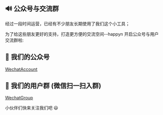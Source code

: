 

## 🔊 公众号与交流群

经过一段时间运营，已经有不少朋友长期使用了我们这个小工具；

为了给这些朋友更好的支持，打造更方便的交流空间--happyn 开启公众号与用户交流群啦:

## 🎯 我们的公众号

[WechatAccount](/wechataccount.jpeg)

## 🎯  我们的用户群 (微信扫一扫入群)

[WechatGroup](/wechatgroup.png)

小伙伴们快来关注我们吧 😃